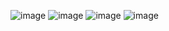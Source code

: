 ![image](https://github.com/user-attachments/assets/c8ba1284-0062-4be0-a6c9-b87fe3194495)
![image](https://github.com/user-attachments/assets/44631fe1-077a-4fcf-bd5b-82e25416f1f6)
![image](https://github.com/user-attachments/assets/ae80fc89-241c-433c-8193-0dccfe36244c)
![image](https://github.com/user-attachments/assets/83a89ba6-1952-47e4-b76f-9d15fe455d94)
